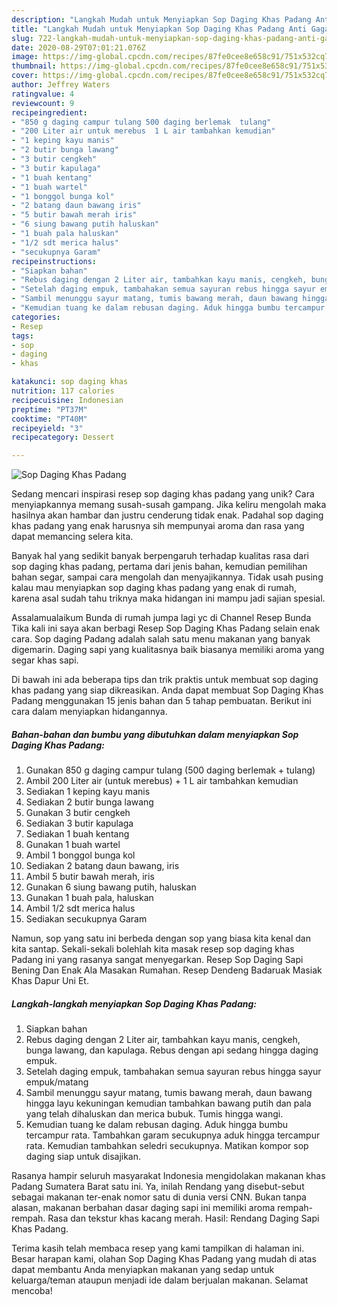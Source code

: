 ```yaml
---
description: "Langkah Mudah untuk Menyiapkan Sop Daging Khas Padang Anti Gagal"
title: "Langkah Mudah untuk Menyiapkan Sop Daging Khas Padang Anti Gagal"
slug: 722-langkah-mudah-untuk-menyiapkan-sop-daging-khas-padang-anti-gagal
date: 2020-08-29T07:01:21.076Z
image: https://img-global.cpcdn.com/recipes/87fe0cee8e658c91/751x532cq70/sop-daging-khas-padang-foto-resep-utama.jpg
thumbnail: https://img-global.cpcdn.com/recipes/87fe0cee8e658c91/751x532cq70/sop-daging-khas-padang-foto-resep-utama.jpg
cover: https://img-global.cpcdn.com/recipes/87fe0cee8e658c91/751x532cq70/sop-daging-khas-padang-foto-resep-utama.jpg
author: Jeffrey Waters
ratingvalue: 4
reviewcount: 9
recipeingredient:
- "850 g daging campur tulang 500 daging berlemak  tulang"
- "200 Liter air untuk merebus  1 L air tambahkan kemudian"
- "1 keping kayu manis"
- "2 butir bunga lawang"
- "3 butir cengkeh"
- "3 butir kapulaga"
- "1 buah kentang"
- "1 buah wartel"
- "1 bonggol bunga kol"
- "2 batang daun bawang iris"
- "5 butir bawah merah iris"
- "6 siung bawang putih haluskan"
- "1 buah pala haluskan"
- "1/2 sdt merica halus"
- "secukupnya Garam"
recipeinstructions:
- "Siapkan bahan"
- "Rebus daging dengan 2 Liter air, tambahkan kayu manis, cengkeh, bunga lawang, dan kapulaga. Rebus dengan api sedang hingga daging empuk."
- "Setelah daging empuk, tambahakan semua sayuran rebus hingga sayur empuk/matang"
- "Sambil menunggu sayur matang, tumis bawang merah, daun bawang hingga layu kekuningan kemudian tambahkan bawang putih dan pala yang telah dihaluskan dan merica bubuk. Tumis hingga wangi."
- "Kemudian tuang ke dalam rebusan daging. Aduk hingga bumbu tercampur rata. Tambahkan garam secukupnya aduk hingga tercampur rata. Kemudian tambahkan seledri secukupnya. Matikan kompor sop daging siap untuk disajikan."
categories:
- Resep
tags:
- sop
- daging
- khas

katakunci: sop daging khas 
nutrition: 117 calories
recipecuisine: Indonesian
preptime: "PT37M"
cooktime: "PT40M"
recipeyield: "3"
recipecategory: Dessert

---
```



![Sop Daging Khas Padang](https://img-global.cpcdn.com/recipes/87fe0cee8e658c91/751x532cq70/sop-daging-khas-padang-foto-resep-utama.jpg)

Sedang mencari inspirasi resep sop daging khas padang yang unik? Cara menyiapkannya memang susah-susah gampang. Jika keliru mengolah maka hasilnya akan hambar dan justru cenderung tidak enak. Padahal sop daging khas padang yang enak harusnya sih mempunyai aroma dan rasa yang dapat memancing selera kita.

Banyak hal yang sedikit banyak berpengaruh terhadap kualitas rasa dari sop daging khas padang, pertama dari jenis bahan, kemudian pemilihan bahan segar, sampai cara mengolah dan menyajikannya. Tidak usah pusing kalau mau menyiapkan sop daging khas padang yang enak di rumah, karena asal sudah tahu triknya maka hidangan ini mampu jadi sajian spesial.

Assalamualaikum Bunda di rumah jumpa lagi yc di Channel Resep Bunda Tika kali ini saya akan berbagi Resep Sop Daging Khas Padang selain enak cara. Sop daging Padang adalah salah satu menu makanan yang banyak digemarin. Daging sapi yang kualitasnya baik biasanya memiliki aroma yang segar khas sapi.


Di bawah ini ada beberapa tips dan trik praktis untuk membuat sop daging khas padang yang siap dikreasikan. Anda dapat membuat Sop Daging Khas Padang menggunakan 15 jenis bahan dan 5 tahap pembuatan. Berikut ini cara dalam menyiapkan hidangannya.

<!--inarticleads1-->

##### Bahan-bahan dan bumbu yang dibutuhkan dalam menyiapkan Sop Daging Khas Padang:

1. Gunakan 850 g daging campur tulang (500 daging berlemak + tulang)
1. Ambil 200 Liter air (untuk merebus) + 1 L air tambahkan kemudian
1. Sediakan 1 keping kayu manis
1. Sediakan 2 butir bunga lawang
1. Gunakan 3 butir cengkeh
1. Sediakan 3 butir kapulaga
1. Sediakan 1 buah kentang
1. Gunakan 1 buah wartel
1. Ambil 1 bonggol bunga kol
1. Sediakan 2 batang daun bawang, iris
1. Ambil 5 butir bawah merah, iris
1. Gunakan 6 siung bawang putih, haluskan
1. Gunakan 1 buah pala, haluskan
1. Ambil 1/2 sdt merica halus
1. Sediakan secukupnya Garam


Namun, sop yang satu ini berbeda dengan sop yang biasa kita kenal dan kita santap. Sekali-sekali bolehlah kita masak resep sop daging khas Padang ini yang rasanya sangat menyegarkan. Resep Sop Daging Sapi Bening Dan Enak Ala Masakan Rumahan. Resep Dendeng Badaruak Masiak Khas Dapur Uni Et. 

<!--inarticleads2-->

##### Langkah-langkah menyiapkan Sop Daging Khas Padang:

1. Siapkan bahan
1. Rebus daging dengan 2 Liter air, tambahkan kayu manis, cengkeh, bunga lawang, dan kapulaga. Rebus dengan api sedang hingga daging empuk.
1. Setelah daging empuk, tambahakan semua sayuran rebus hingga sayur empuk/matang
1. Sambil menunggu sayur matang, tumis bawang merah, daun bawang hingga layu kekuningan kemudian tambahkan bawang putih dan pala yang telah dihaluskan dan merica bubuk. Tumis hingga wangi.
1. Kemudian tuang ke dalam rebusan daging. Aduk hingga bumbu tercampur rata. Tambahkan garam secukupnya aduk hingga tercampur rata. Kemudian tambahkan seledri secukupnya. Matikan kompor sop daging siap untuk disajikan.


Rasanya hampir seluruh masyarakat Indonesia mengidolakan makanan khas Padang Sumatera Barat satu ini. Ya, inilah Rendang yang disebut-sebut sebagai makanan ter-enak nomor satu di dunia versi CNN. Bukan tanpa alasan, makanan berbahan dasar daging sapi ini memiliki aroma rempah-rempah. Rasa dan tekstur khas kacang merah. Hasil: Rendang Daging Sapi Khas Padang. 

Terima kasih telah membaca resep yang kami tampilkan di halaman ini. Besar harapan kami, olahan Sop Daging Khas Padang yang mudah di atas dapat membantu Anda menyiapkan makanan yang sedap untuk keluarga/teman ataupun menjadi ide dalam berjualan makanan. Selamat mencoba!
